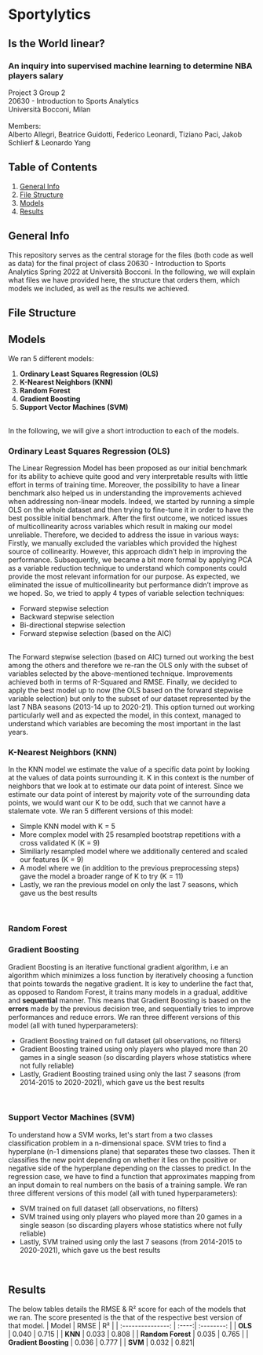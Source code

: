 # Sportylytics
## Is the World linear?
### An inquiry into supervised machine learning to determine NBA players salary
Project 3 Group 2 <br />
20630 - Introduction to Sports Analytics <br />
Università Bocconi, Milan
<br />
<br />
Members:<br />
Alberto Allegri, Beatrice Guidotti, Federico Leonardi, Tiziano Paci, Jakob Schlierf & Leonardo Yang <br />



## Table of Contents
1. [General Info](#general-info)
2. [File Structure](#file-structure)
3. [Models](#models)
4. [Results](#results)


## General Info
This repository serves as the central storage for the files (both code as well as data) for the final project of class 20630 - Introduction to Sports Analytics Spring 2022 at Università Bocconi. In the following, we will explain what files we have provided here, the structure that orders them, which models we included, as well as the results we achieved.  
## File Structure

## Models

We ran 5 different models:
1. **Ordinary Least Squares Regression (OLS)**
2. **K-Nearest Neighbors (KNN)**
3. **Random Forest**
4. **Gradient Boosting**
5. **Support Vector Machines (SVM)**
<br />
In the following, we will give a short introduction to each of the models.

### Ordinary Least Squares Regression (OLS)
The Linear Regression Model has been proposed as our initial benchmark for its ability to achieve quite good and very interpretable results with little effort in terms of training time. Moreover, the possibility to have a linear benchmark also helped us in understanding the improvements achieved when addressing non-linear models. Indeed, we started by running a simple OLS on the whole dataset and then trying to fine-tune it in order to have the best possible initial benchmark. After the first outcome, we noticed issues of multicollinearity across variables which result in making our model unreliable. Therefore, we decided to address the issue in various ways:
Firstly, we manually excluded the variables which provided the highest source of collinearity. However, this approach didn’t help in improving the performance.
Subsequently, we became a bit more formal by applying PCA as a variable reduction technique to understand which components could provide the most relevant information for our purpose. As expected, we eliminated the issue of multicollinearity but performance didn’t improve as we hoped.
So, we tried to apply 4 types of variable selection techniques:
*	Forward stepwise selection
*	Backward stepwise selection
*	Bi-directional stepwise selection
*	Forward stepwise selection (based on the AIC)
<br />
The Forward stepwise selection (based on AIC) turned out working the best among the others and therefore we re-ran the OLS only with the subset of variables selected by the above-mentioned technique. Improvements achieved both in terms of R-Squared and RMSE.
Finally, we decided to apply the best model up to now (the OLS based on the forward stepwise variable selection) but only to the subset of our dataset represented by the last 7 NBA seasons (2013-14 up to 2020-21). This option turned out working particularly well and as expected the model, in this context, managed to understand which variables are becoming the most important in the last years.


### K-Nearest Neighbors (KNN)
In the KNN model we estimate the value of a specific data point by looking at the values of data points surrounding it. K in this context is the number of neighbors that we look at to estimate our data point of interest. Since we estimate our data point of interest by majority vote of the surrounding data points, we would want our K to be odd, such that we cannot have a stalemate vote. We ran 5 different versions of this model:
* Simple KNN model with K = 5
* More complex model with 25 resampled bootstrap repetitions with a cross validated K (K = 9)
* Similiarly resampled model where we additionally centered and scaled our features (K = 9)
* A model where we (in addition to the previous preprocessing steps) gave the model a broader range of K to try (K = 11)
* Lastly, we ran the previous model on only the last 7 seasons, which gave us the best results
<br />

### Random Forest

### Gradient Boosting
Gradient Boosting is an iterative functional gradient algorithm, i.e an algorithm which minimizes a loss function by iteratively choosing a function that points towards the negative gradient. It is key to underline the fact that, as opposed to Random Forest, it trains many models in a gradual, additive and **sequential** manner. This means that Gradient Boosting is based on the **errors** made by the previous decision tree, and sequentially tries to improve performances and reduce errors. We ran three different versions of this model (all with tuned hyperparameters):
* Gradient Boosting trained on full dataset (all observations, no filters)
* Gradient Boosting trained using only players who played more than 20 games in a single season (so discarding players whose statistics where not fully reliable)
* Lastly, Gradient Boosting trained using only the last 7 seasons (from 2014-2015 to 2020-2021), which gave us the best results
<br />

### Support Vector Machines (SVM)
To understand how a SVM works, let's start from a two classes classification problem in a n-dimensional space. SVM tries to find a hyperplane (n-1 dimensions plane) that separates these two classes. Then it classifies the new point depending on whether it lies on the positive or negative side of the hyperplane depending on the classes to predict. In the regression case, we have to find a function that approximates mapping from an input domain to real numbers on the basis of a training sample. We ran three different versions of this model (all with tuned hyperparameters):
* SVM trained on full dataset (all observations, no filters)
* SVM trained using only players who played more than 20 games in a single season (so discarding players whose statistics where not fully reliable)
* Lastly, SVM trained using only the last 7 seasons (from 2014-2015 to 2020-2021), which gave us the best results
<br />

## Results
The below tables details the RMSE & R&#x00B2; score for each of the models that we ran. The score presented is the that of the respective best version of that model.
| Model             | RMSE  | R&#x00B2;  |
| :---------------: | :----:| :--------: |
| **OLS**           | 0.040 | 0.715 |
| **KNN**           | 0.033 | 0.808 |
| **Random Forest**   | 0.035 | 0.765 |
| **Gradient Boosting** | 0.036 | 0.777 |
| **SVM**           | 0.032 | 0.821|

